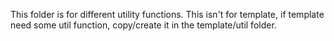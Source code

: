 This folder is for different utility functions. This isn't for template, if template need some util function, copy/create it in the template/util folder.